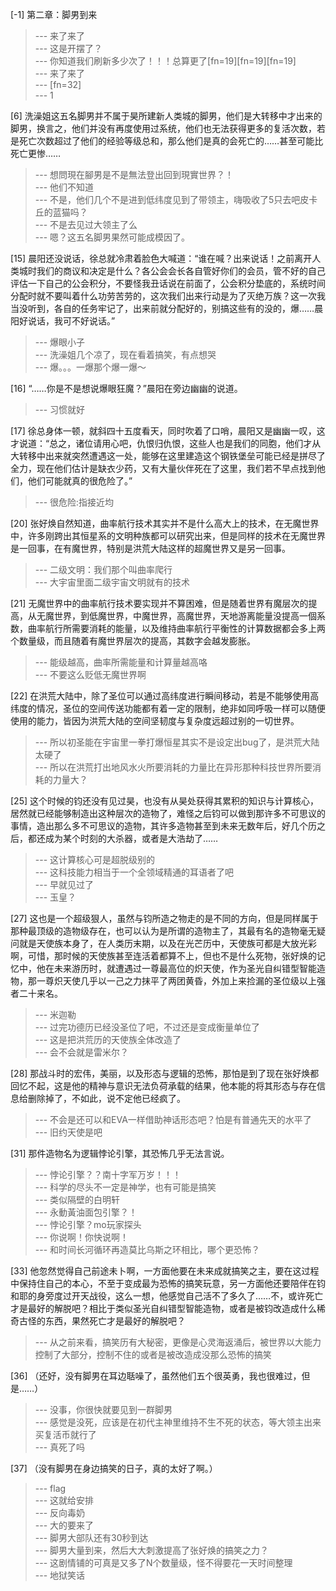 
[-1] 第二章：脚男到来
>--- 来了来了<br>
>--- 这是开摆了？<br>
>--- 你知道我们刷新多少次了！！！总算更了[fn=19][fn=19][fn=19]<br>
>--- 来了来了<br>
>--- [fn=32]<br>
>--- 1<br>

[6] 洗澡姐这五名脚男并不属于昊所建新人类城的脚男，他们是大转移中才出来的脚男，换言之，他们并没有再度使用过系统，他们也无法获得更多的复活次数，若是死亡次数超过了他们的经验等级总和，那么他们是真的会死亡的……甚至可能比死亡更惨……
>--- 想問現在腳男是不是無法登出回到現實世界？！<br>
>--- 他们不知道<br>
>--- 不是，他们几个不是进到低纬度见到了带领主，嗨吸收了5只去吧皮卡丘的蓝猫吗？<br>
>--- 不是去见过大领主了么<br>
>--- 嗯？这五名脚男果然可能成模因了。<br>

[15] 晨阳还没说话，徐总就冷肃着脸色大喊道：“谁在喊？出来说话！之前离开人类城时我们的商议和决定是什么？各公会会长各自管好你们的会员，管不好的自己评估一下自己的公会积分，不要怪我丑话说在前面了，公会积分垫底的，系统时间分配时就不要叫着什么功劳苦劳的，这次我们出来行动是为了灭绝万族？这一次我当没听到，各自的任务牢记了，出来前就分配好的，别搞这些有的没的，爆……晨阳好说话，我可不好说话。”
>--- 爆眼小子<br>
>--- 洗澡姐几个凉了，现在看着搞笑，有点想哭<br>
>--- 爆。。。一爆那个爆一爆～<br>

[16] “……你是不是想说爆眼狂魔？”晨阳在旁边幽幽的说道。
>--- 习惯就好<br>

[17] 徐总身体一顿，就斜四十五度看天，同时吹着了口哨，晨阳又是幽幽一叹，这才说道：“总之，诸位请用心吧，仇恨归仇恨，这些人也是我们的同胞，他们才从大转移中出来就突然遭遇这一处，能够在这里建造这个钢铁堡垒可能已经是拼尽了全力，现在他们估计是缺衣少药，又有大量伙伴死在了这里，我们若不早点找到他们，他们可能就真的很危险了。”
>--- 很危险:指接近均<br>

[20] 张好焕自然知道，曲率航行技术其实并不是什么高大上的技术，在无魔世界中，许多刚跨出其恒星系的文明种族都可以研究出来，但是同样的技术在无魔世界是一回事，在有魔世界，特别是洪荒大陆这样的超魔世界又是另一回事。
>--- 二级文明：我们那个叫曲率爬行<br>
>--- 大宇宙里面二级宇宙文明就有的技术<br>

[21] 无魔世界中的曲率航行技术要实现并不算困难，但是随着世界有魔层次的提高，从无魔世界，到低魔世界，中魔世界，高魔世界，天地游离能量没提高一個系数，曲率航行所需要消耗的能量，以及维持曲率航行平衡性的计算数据都会多上两个数量级，而且随着有魔世界层次的提高，其数字会越发膨胀。
>--- 能级越高，曲率所需能量和计算量越高咯<br>
>--- 不要这么贬低无魔世界啊<br>

[22] 在洪荒大陆中，除了圣位可以通过高纬度进行瞬间移动，若是不能够使用高纬度的情况，圣位的空间传送功能都有着一定的限制，绝非如同呼吸一样可以随便使用的能力，皆因为洪荒大陆的空间坚韧度与复杂度远超过别的一切世界。
>--- 所以初圣能在宇宙里一拳打爆恒星其实不是设定出bug了，是洪荒大陆太硬了<br>
>--- 所以在洪荒打出地风水火所要消耗的力量比在异形那种科技世界所要消耗的力量大？<br>

[25] 这个时候的钧还没有见过昊，也没有从昊处获得其累积的知识与计算核心，居然就已经能够制造出这种层次的造物了，难怪之后钧可以做到那许多不可思议的事情，造出那么多不可思议的造物，其许多造物甚至到未来无数年后，好几个历之后，都还成为某个时刻的大杀器，或者是大浩劫了……
>--- 这计算核心可是超脱级别的<br>
>--- 这科技能力相当于一个全领域精通的耳语者了吧<br>
>--- 早就见过了<br>
>--- 玉皇？<br>

[27] 这也是一个超级狠人，虽然与钧所造之物走的是不同的方向，但是同样属于那种最顶级的造物级存在，也可以认为是所谓的造物主了，其最有名的造物毫无疑问就是天使族本身了，在人类历末期，以及在光芒历中，天使族可都是大放光彩啊，可惜，那时候的天使族甚至连活着都算不上，但也不是什么死物，张好焕的记忆中，他在未来游历时，就遭遇过一尊最高位的炽天使，作为圣光自纠错型智能造物，那一尊炽天使几乎以一己之力抹平了两团黄昏，外加上来捡漏的圣位级以上强者二十来名。
>--- 米迦勒<br>
>--- 过完功德历已经没圣位了吧，不过还是变成衡量单位了<br>
>--- 这是把洪荒历的天使族全体改造了<br>
>--- 会不会就是雷米尔？<br>

[28] 那战斗时的宏伟，美丽，以及形态与逻辑的恐怖，那怕是到了现在张好焕都回忆不起，这是他的精神与意识无法负荷承载的结果，他本能的将其形态与存在信息给删除掉了，不如此，说不定他已经疯了。
>--- 不会是还可以和EVA一样借助神话形态吧？怕是有普通先天的水平了<br>
>--- 旧约天使是吧<br>

[31] 那件造物名为逻辑悖论引擎，其恐怖几乎无法言说。
>--- 悖论引擎？？南十字军万岁！！！<br>
>--- 科学的尽头不一定是神学，也有可能是搞笑<br>
>--- 类似隔壁的白明轩<br>
>--- 永動黃油面包引擎？！<br>
>--- 悖论引擎？mo玩家探头<br>
>--- 你说啊！你快说啊！<br>
>--- 和时间长河循环再造莫比乌斯之环相比，哪个更恐怖？<br>

[33] 他忽然觉得自己前途未卜啊，一方面他要在未来成就搞笑之主，要在这过程中保持住自己的本心，不至于变成最为恐怖的搞笑玩意，另一方面他还要陪伴在钧和耶的身旁度过开天战役，这么一想，他感觉自己活不了多久了……不，或许死亡才是最好的解脱吧？相比于类似圣光自纠错型智能造物，或者是被钧改造成什么稀奇古怪的东西，果然死亡才是最好的解脱吧？
>--- 从之前来看，搞笑历有大秘密，更像是心灵海返涌后，被世界以大能力控制了大部分，控制不住的或者是被改造成没那么恐怖的搞笑<br>

[36] （还好，没有脚男在耳边聒噪了，虽然他们五个很英勇，我也很难过，但是……）
>--- 没事，你很快就要见到一群脚男<br>
>--- 感觉是没死，应该是在初代主神里维持不生不死的状态，等大领主出来买复活币就行了<br>
>--- 真死了吗<br>

[37] （没有脚男在身边搞笑的日子，真的太好了啊。）
>--- flag<br>
>--- 这就给安排<br>
>--- 反向毒奶<br>
>--- 大的要来了<br>
>--- 脚男大部队还有30秒到达<br>
>--- 脚男大量到来，然后大大刺激提高了张好焕的搞笑之力？<br>
>--- 这剧情铺的可真是又多了N个数量级，怪不得要花一天时间整理<br>
>--- 地狱笑话<br>
